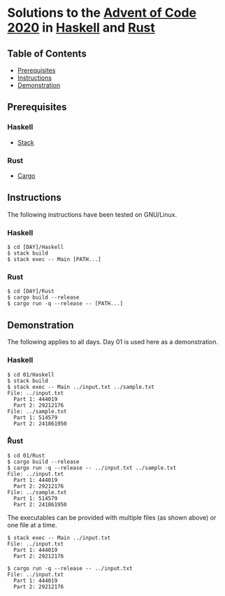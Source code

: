 # Solutions to the [Advent of Code 2020][aoc2020] in [Haskell][haskell] and [Rust][rust]

## Table of Contents

- [Prerequisites](#prerequisites)
- [Instructions](#instructions)
- [Demonstration](#demonstration)

## Prerequisites

### Haskell

- [Stack][stack]

### Rust

- [Cargo][cargo]

## Instructions

The following instructions have been tested on GNU/Linux.

### Haskell

```console
$ cd [DAY]/Haskell
$ stack build
$ stack exec -- Main [PATH...]
```

### Rust

```console
$ cd [DAY]/Rust
$ cargo build --release
$ cargo run -q --release -- [PATH...]
```

## Demonstration

The following applies to all days. Day 01 is used here as a demonstration.

### Haskell

```console
$ cd 01/Haskell
$ stack build
$ stack exec -- Main ../input.txt ../sample.txt
File: ../input.txt
  Part 1: 444019
  Part 2: 29212176
File: ../sample.txt
  Part 1: 514579
  Part 2: 241861950
```

### ٌRust

```console
$ cd 01/Rust
$ cargo build --release
$ cargo run -q --release -- ../input.txt ../sample.txt
File: ../input.txt
  Part 1: 444019
  Part 2: 29212176
File: ../sample.txt
  Part 1: 514579
  Part 2: 241861950
```

The executables can be provided with multiple files (as shown above) or one
file at a time.

```console
$ stack exec -- Main ../input.txt
File: ../input.txt
  Part 1: 444019
  Part 2: 29212176
```

```console
$ cargo run -q --release -- ../input.txt
File: ../input.txt
  Part 1: 444019
  Part 2: 29212176
```

[aoc2020]: https://adventofcode.com/2020/
[haskell]: https://www.haskell.org/
[rust]: https://www.rust-lang.org/
[stack]: https://docs.haskellstack.org/
[cargo]: https://doc.rust-lang.org/stable/cargo/
